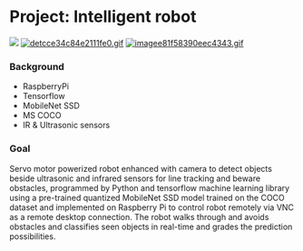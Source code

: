 # Project: Intelligent robot


<img src="https://s8.gifyu.com/images/image6dd111514cc48719.gif"/>
<a href="https://gifyu.com/image/SHi7o"><img src="https://s8.gifyu.com/images/detcce34c84e2111fe0.gif" alt="detcce34c84e2111fe0.gif" border="0" /></a>
<a href="https://gifyu.com/image/SHiIh"><img src="https://s8.gifyu.com/images/imagee81f58390eec4343.gif" alt="imagee81f58390eec4343.gif" border="0" /></a>


### Background

* RaspberryPi 
* Tensorflow
* MobileNet SSD 
* MS COCO 
* IR & Ultrasonic sensors

### Goal

Servo motor powerized robot enhanced with camera to detect objects beside ultrasonic and infrared sensors for line tracking and beware obstacles, programmed by Python and tensorflow machine learning library using a pre-trained quantized MobileNet SSD model trained on the COCO dataset and implemented on Raspberry Pi to control robot remotely via VNC as a remote desktop connection. The robot walks through and avoids obstacles  and classifies seen objects in real-time and grades the prediction possibilities.
